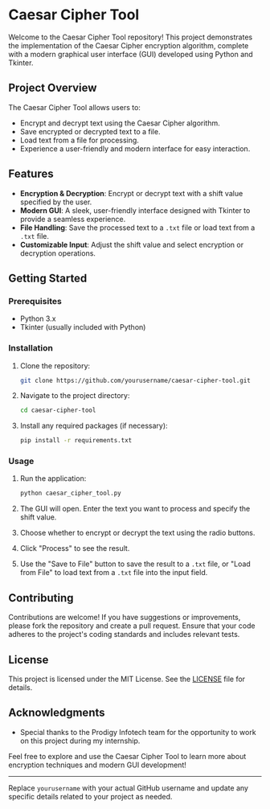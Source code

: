 # Caesar Cipher Tool

Welcome to the Caesar Cipher Tool repository! This project demonstrates the implementation of the Caesar Cipher encryption algorithm, complete with a modern graphical user interface (GUI) developed using Python and Tkinter.

## Project Overview

The Caesar Cipher Tool allows users to:
- Encrypt and decrypt text using the Caesar Cipher algorithm.
- Save encrypted or decrypted text to a file.
- Load text from a file for processing.
- Experience a user-friendly and modern interface for easy interaction.

## Features

- **Encryption & Decryption**: Encrypt or decrypt text with a shift value specified by the user.
- **Modern GUI**: A sleek, user-friendly interface designed with Tkinter to provide a seamless experience.
- **File Handling**: Save the processed text to a `.txt` file or load text from a `.txt` file.
- **Customizable Input**: Adjust the shift value and select encryption or decryption operations.

## Getting Started

### Prerequisites

- Python 3.x
- Tkinter (usually included with Python)

### Installation

1. Clone the repository:

    ```bash
    git clone https://github.com/yourusername/caesar-cipher-tool.git
    ```

2. Navigate to the project directory:

    ```bash
    cd caesar-cipher-tool
    ```

3. Install any required packages (if necessary):

    ```bash
    pip install -r requirements.txt
    ```

### Usage

1. Run the application:

    ```bash
    python caesar_cipher_tool.py
    ```

2. The GUI will open. Enter the text you want to process and specify the shift value.

3. Choose whether to encrypt or decrypt the text using the radio buttons.

4. Click "Process" to see the result.

5. Use the "Save to File" button to save the result to a `.txt` file, or "Load from File" to load text from a `.txt` file into the input field.

## Contributing

Contributions are welcome! If you have suggestions or improvements, please fork the repository and create a pull request. Ensure that your code adheres to the project's coding standards and includes relevant tests.

## License

This project is licensed under the MIT License. See the [LICENSE](LICENSE) file for details.

## Acknowledgments

- Special thanks to the Prodigy Infotech team for the opportunity to work on this project during my internship.

Feel free to explore and use the Caesar Cipher Tool to learn more about encryption techniques and modern GUI development!

---

Replace `yourusername` with your actual GitHub username and update any specific details related to your project as needed.
